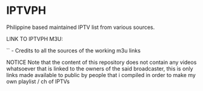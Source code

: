 # IPTVPH
Philippine based maintained IPTV list from various sources.

LINK TO IPTVPH M3U:



`` - Credits to all the sources of the working m3u links

NOTICE
Note that the content of this repository does not contain any videos whatsoever that is linked to the owners of the said broadcaster, this is only links made available to public by people that i compiled in order to make my own playlist / ch of IPTVs
